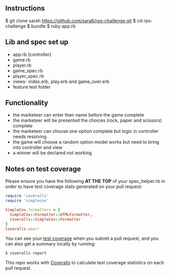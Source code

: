 
Instructions
-------
$ git clone sarah https://github.com/sara6/rps-challenge.git
$ cd rps-challenge
$ bundle
$ ruby app.rb

Lib and spec set up
-------------------
* app.rb (controller)
* game.rb
* player.rb
* game_spec.rb
* player_spec.rb
* views- index.erb, play.erb and game_over.erb
* feature test folder

Functionality
---------------

- the marketeer can enter their name before the game
  complete
- the marketeer will be presented the choices (rock, paper and scissors)
  complete
- the marketeer can choose one option
  complete but logic in controller needs resolving
- the game will choose a random option
  model works but need to bring into controller and view
- a winner will be declared
  not working





Notes on test coverage
----------------------

Please ensure you have the following **AT THE TOP** of your spec_helper.rb in order to have test coverage stats generated
on your pull request:

```ruby
require 'coveralls'
require 'simplecov'

SimpleCov.formatters = [
  SimpleCov::Formatter::HTMLFormatter,
  Coveralls::SimpleCov::Formatter
]
Coveralls.wear!
```

You can see your [test coverage](https://github.com/makersacademy/course/blob/master/pills/test_coverage.md) when you submit a pull request, and you can also get a summary locally by running:

```
$ coveralls report
```

This repo works with [Coveralls](https://coveralls.io/) to calculate test coverage statistics on each pull request.
